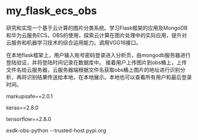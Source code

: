 # my_flask_ecs_obs
研究和实现一个基于云计算的图片分类系统。学习Flask框架的应用及MongoDB和华为云服务ECS，OBS的使用，探索云计算在图片处理中的实际应用，提升对云服务和机器学习技术的综合运用能力。调用VGG16接口。


在本地flask框架上，用户输入账号密码登录进入分析页，由mongodb服务器进行登陆验证，并将登陆时间记录在数据库中。
接着用户上传图片到obs桶上，上传文件名给云服务器，云服务器端根据文件名获取obs桶上图片的地址进行识别分析，再将识别结果传送给本地，在本地展示。本地也可以查看所有用户和最后登录时间。


markupsafe==2.0.1

keras==2.8.0 

tensorflow==2.8.0

esdk-obs-python --trusted-host pypi.org
